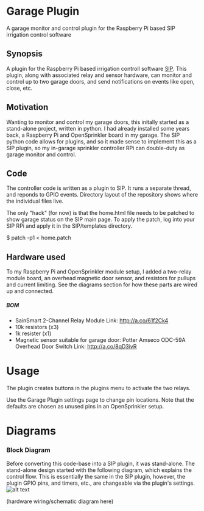 # Garage Plugin
A garage monitor and control plugin for the Raspberry Pi based SIP irrigation control software

## Synopsis
A plugin for the Raspberry Pi based irrigation controll software  [SIP](https://github.com/Dan-in-CA/SIP).
This plugin, along with associated relay and sensor hardware, can monitor and control up to two garage doors, and send notifications on events like open, close, etc.

## Motivation
Wanting to monitor and control my garage doors, this initally started as a stand-alone project, written in python.
I had already installed some years back, a Raspberry Pi and OpenSprinkler board in my garage.
The SIP python code allows for plugins, and so it made sense to implement this as a SIP plugin, so my in-garage sprinkler controller RPi can double-duty as garage monitor and control.

## Code
The controller code is written as a plugin to SIP. It runs a separate thread, and reponds to GPIO events.
Directory layout of the repository shows where the individual files live.

The only "hack" (for now) is that the home.html file needs to be patched to show garage status on the SIP main page.
To apply the patch, log into your SIP RPi and apply it in the SIP/templates directory.

$ patch -p1 < home.patch

## Hardware used
To my Raspberry Pi and OpenSprinkler module setup, I added a two-relay module board, an overhead magnetic door sensor, and resistors for pullups and current limiting. See the diagrams section for how these parts are wired up and connected.
##### BOM
* SainSmart 2-Channel Relay Module 
  Link: http://a.co/61f2Ck4
* 10k resistors (x3)
* 1k resister (x1)
* Magnetic sensor suitable for garage door:
  Potter Amseco ODC-59A Overhead Door Switch
  Link: http://a.co/8qD3ivR


Usage
============
The plugin creates buttons in the plugins menu to activate the two relays.

Use the Garage Plugin settings page to change pin locations. Note that the defaults are chosen as unused pins in an OpenSprinkler setup.



Diagrams
============

### Block Diagram
Before converting this code-base into a SIP plugin, it was stand-alone. The stand-alone design started with the following diagram, which explains the control flow. This is essentially the same in the SIP plugin, however, the plugin GPIO pins, and timers, etc., are changeable via the plugin's settings.
![alt text](https://cdn.rawgit.com/andersix/sip_garage_plugin/master/doc/GaragePi.svg)


(hardware wiring/schematic diagram here)


